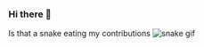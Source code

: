 ### Hi there 👋

<!--
**RoysYB/RoysYB** is a ✨ _special_ ✨ repository because its `README.md` (this file) appears on your GitHub profile.

Here are some ideas to get you started:

- 🔭 I’m currently working on ...
- 🌱 I’m currently learning ...
- 👯 I’m looking to collaborate on ...
- 🤔 I’m looking for help with ...
- 💬 Ask me about ...
- 📫 How to reach me: ...
- 😄 Pronouns: ...
- ⚡ Fun fact: ...
-->

Is that a  snake eating my contributions
![snake gif](https://github.com/RoysYB/RoysYB/blob/2941fc75ea75fc106eee3db07ea8a1dddfa293cc/github-contribution-grid-snake.gif)
